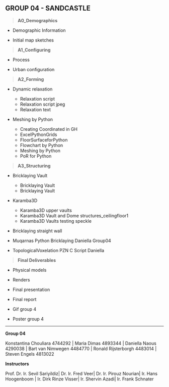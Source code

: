 ## GROUP 04 - SANDCASTLΕ


>**A0_Demographics**

* Demographic Information

* Initial map sketches


>**A1_Configuring**

* Process

* Urban configuration


>**A2_Forming**

* Dynamic relaxation
  * Relaxation script
  * Relaxation script jpeg
  * Relaxation text

 

* Meshing by Python
  * Creating Coordinated in GH
  * ExcelPythonGrids
  * FloorSurfaceforPython
  * Flowchart by Python
  * Meshing by Python
  * PoR for Python

>**A3_Structuring**


* Bricklaying Vault
  * Bricklaying Vault
  * Bricklaying Vault

 
* Karamba3D
  * Karamba3D upper vaults
  * Karamba3D Vault and Dome structures_ceilingfloor1
  * Karamba3D Vaults testing speckle
 

* Bricklaying straight wall

* Muqarnas Python Bricklaying Daniella Group04

* TopologicalVoxelation PZN C Script Daniella
 

>**Final Deliverables**

* Physical models

* Renders

* Final presentation

* Final report

* Gif group 4

* Poster group 4

---

**Group 04**

Konstantina Chouliara 4744292 | Maria Dimas 4893344 | Daniella Naous 4290038 | Bart van Nimwegen 4484770 | Ronald Rijsterborgh 4483014 | Steven Engels 4813022

**Instructors**

Prof. Dr. Ir. Sevil Sariyildiz|
Dr. Ir. Fred Veer|
Dr. Ir. Pirouz Nourian|
Ir. Hans Hoogenboom |
Ir. Dirk Rinze Visser|
Ir. Shervin Azadi|
Ir. Frank Schnater
